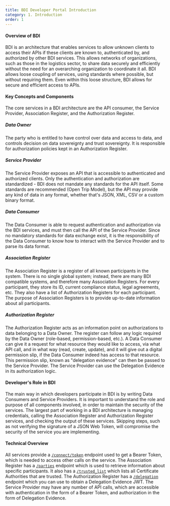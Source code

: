 ```yaml
---
title: BDI Developer Portal Introduction
category: 1. Introduction
order: 1
---
```


#### Overview of BDI

BDI is an architecture that enables services to allow unknown clients to access their APIs if these clients are known to, authenticated by, and authorized by other BDI services. This allows networks of organizations, such as those in the logistics sector, to share data securely and efficiently without the need for an overarching organization to coordinate it all. BDI allows loose coupling of services, using standards where possible, but without requiring them. Even within this loose structure, BDI allows for secure and efficient access to APIs.

#### Key Concepts and Components

The core services in a BDI architecture are the API consumer, the Service Provider, Association Register, and the Authorization Register.

##### Data Owner

The party who is entitled to have control over data and access to data, and controls decision on data sovereignty and trust sovereignty. It is responsible for authorization policies kept in an Authorization Register.

##### Service Provider

The Service Provider exposes an API that is accessible to authenticated and authorized clients. Only the authentication and authorization are standardized - BDI does not mandate any standards for the API itself. Some standards are recommended (Open Trip Model), but the API may provide any kind of data in any format, whether that's JSON, XML, CSV or a custom binary format.

##### Data Consumer

The Data Consumer is able to request authentication and authorization via the BDI services, and must then call the API of the Service Provider. Since no mandatory standards for data exchange exist, it is the responsibility of the Data Consumer to know how to interact with the Service Provider and to parse its data format.

##### Association Register

The Association Register is a register of all known participants in the system. There is no single global system; instead, there are many BDI compatible systems, and therefore many Association Registers. For every participant, they store its ID, current compliance status, legal agreements, etc. They also have a list of Authorization Registers for each participant. The purpose of Association Registers is to provide up-to-date information about all participants.

##### Authorization Register

The Authorization Register acts as an information point on authorizations to data belonging to a Data Owner. The register can follow any logic required by the Data Owner (role-based, permission-based, etc.). A Data Consumer can give it a request for what resource they would like to access, via what API call, and in what way (read, create, update), and it will give out a digital permission slip, if the Data Consumer indeed has access to that resource. This permission slip, known as "delegation evidence" can then be passed to the Service Provider. The Service Provider can use the Delegation Evidence in its authorization logic.

#### Developer's Role in BDI

The main way in which developers participate in BDI is by writing Data Consumers and Service Providers. It is important to understand the role and purpose of all components involved, in order to maintain the security of the services. The largest part of working in a BDI architecture is managing credentials, calling the Association Register and Authorization Register services, and checking the output of these services. Skipping steps, such as not verifying the signature of a JSON Web Token, will compromise the security of the service you are implementing.

#### Technical Overview

All services provide a [`/connect/token`](https://dev.ishare.eu/all-roles-common-endpoints/access-token-m2m-1) endpoint used to get a Bearer Token, which is needed to access other calls on the service. The Association Register has a [`/parties`](https://dev.ishare.eu/ishare-satellite-role/single-party) endpoint which is used to retrieve information about specific participants. It also has a [`/trusted_list`](https://dev.ishare.eu/ishare-satellite-role/trusted-list) which lists all Certificate Authorities that are trusted.
The Authorization Register has a [`/delegation`](https://dev.ishare.eu/authorisation-registry-role/delegation-endpoint) endpoint which you can use to obtain a Delegation Evidence JWT.
The Service Provider may have any number of API calls, which are accessible with authentication in the form of a Bearer Token, and authorization in the form of Delegation Evidence.
